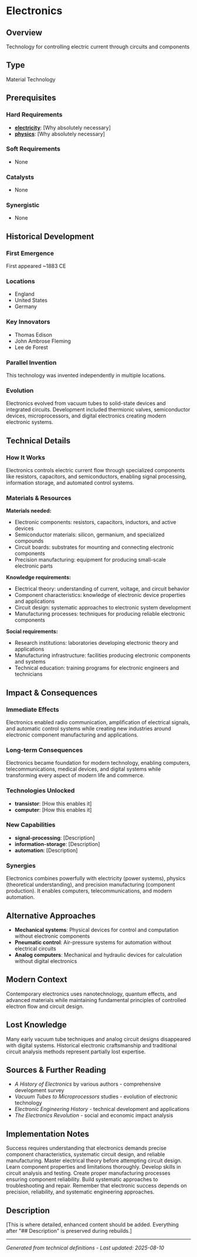 # Electronics

## Overview
Technology for controlling electric current through circuits and components

## Type
Material Technology

## Prerequisites

### Hard Requirements
- **[electricity](../electricity/README.md)**: [Why absolutely necessary]
- **[physics](../physics/README.md)**: [Why absolutely necessary]

### Soft Requirements
- None

### Catalysts
- None

### Synergistic
- None

## Historical Development

### First Emergence
First appeared ~1883 CE

### Locations
- England
- United States
- Germany

### Key Innovators
- Thomas Edison
- John Ambrose Fleming
- Lee de Forest





### Parallel Invention
This technology was invented independently in multiple locations.

### Evolution
Electronics evolved from vacuum tubes to solid-state devices and integrated circuits. Development included thermionic valves, semiconductor devices, microprocessors, and digital electronics creating modern electronic systems.

## Technical Details

### How It Works
Electronics controls electric current flow through specialized components like resistors, capacitors, and semiconductors, enabling signal processing, information storage, and automated control systems.

### Materials & Resources
**Materials needed:**
- Electronic components: resistors, capacitors, inductors, and active devices
- Semiconductor materials: silicon, germanium, and specialized compounds
- Circuit boards: substrates for mounting and connecting electronic components
- Precision manufacturing: equipment for producing small-scale electronic parts

**Knowledge requirements:**
- Electrical theory: understanding of current, voltage, and circuit behavior
- Component characteristics: knowledge of electronic device properties and applications
- Circuit design: systematic approaches to electronic system development
- Manufacturing processes: techniques for producing reliable electronic components

**Social requirements:**
- Research institutions: laboratories developing electronic theory and applications
- Manufacturing infrastructure: facilities producing electronic components and systems
- Technical education: training programs for electronic engineers and technicians





## Impact & Consequences

### Immediate Effects
Electronics enabled radio communication, amplification of electrical signals, and automatic control systems while creating new industries around electronic component manufacturing and applications.

### Long-term Consequences
Electronics became foundation for modern technology, enabling computers, telecommunications, medical devices, and digital systems while transforming every aspect of modern life and commerce.

### Technologies Unlocked
- **transistor**: [How this enables it]
- **computer**: [How this enables it]

### New Capabilities
- **signal-processing**: [Description]
- **information-storage**: [Description]
- **automation**: [Description]

### Synergies
Electronics combines powerfully with electricity (power systems), physics (theoretical understanding), and precision manufacturing (component production). It enables computers, telecommunications, and modern automation.

## Alternative Approaches
- **Mechanical systems**: Physical devices for control and computation without electronic components
- **Pneumatic control**: Air-pressure systems for automation without electrical circuits
- **Analog computers**: Mechanical and hydraulic devices for calculation without digital electronics

## Modern Context
Contemporary electronics uses nanotechnology, quantum effects, and advanced materials while maintaining fundamental principles of controlled electron flow and circuit design.

## Lost Knowledge
Many early vacuum tube techniques and analog circuit designs disappeared with digital systems. Historical electronic craftsmanship and traditional circuit analysis methods represent partially lost expertise.

## Sources & Further Reading
- *A History of Electronics* by various authors - comprehensive development survey
- *Vacuum Tubes to Microprocessors* studies - evolution of electronic technology
- *Electronic Engineering History* - technical development and applications
- *The Electronics Revolution* - social and economic impact analysis

## Implementation Notes
Success requires understanding that electronics demands precise component characteristics, systematic circuit design, and reliable manufacturing. Master electrical theory before attempting circuit design. Learn component properties and limitations thoroughly. Develop skills in circuit analysis and testing. Create proper manufacturing processes ensuring component reliability. Build systematic approaches to troubleshooting and repair. Remember that electronic success depends on precision, reliability, and systematic engineering approaches.

## Description





[This is where detailed, enhanced content should be added. Everything after "## Description" is preserved during rebuilds.]

---
*Generated from technical definitions - Last updated: 2025-08-10*
